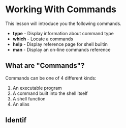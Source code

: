 # Working With Commands
This lesson will introduce you the following commands.
- **type** - Display information about command type
- **which** - Locate a commands
- **help** - Display reference page for shell builtin
- **man** - Display an on-line commands reference

## What are "Commands"?
Commands can be one of 4 different kinds:
1. An executable program
2. A command built into the shell itself
3. A shell function
4. An alias

## Identif
<!--stackedit_data:
eyJoaXN0b3J5IjpbMTkzNTk4NjUxOF19
-->